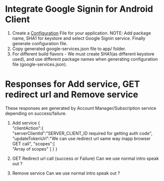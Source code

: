 Integrate Google Signin for Android Client
==========================================

1) Create a [Configuration](https://developers.google.com/mobile/add?platform=android&cntapi=signin&cnturl=https:%2F%2Fdevelopers.google.com%2Fidentity%2Fsign-in%2Fandroid%2Fsign-in%3Fconfigured%3Dtrue&cntlbl=Continue%20Adding%20Sign-In) File for your application.
NOTE: Add package name, SHA1 for keystore and select Google Signin service. Finally generate configuration file.
2) Copy generated google-services.json file to app/ folder.
3) For different build flavors - We must create SHA1(as different keystore used), and use different package names when generating configuration file (google-services.json).


Responses for Add service, GET redirect url and Remove service
==============================================================

These responses are generated by Account Manager/Subscription service depending on success/failure.

1) Add service
{  
   "clientAction":{  
      "serverClientId":"SERVER_CLIENT_ID required for getting auth code",
      "updateTokenUrl":"We can use redirect url same way inapp browser GET call",
      "scopes":[  
         "Array of scopes"
      ]
   }
}

2) GET Redirect url call (success or Failure)
Can we use normal intro speak out ?

3) Remove service
Can we use normal intro speak out ?
